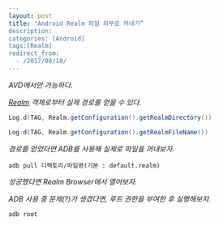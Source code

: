 ```yaml
---
layout: post
title: "Android Realm 파일 외부로 꺼내기”
description: 
categories: [Android]
tags:[Realm]
redirect_from:
  - /2017/08/18/
---
```


*AVD에서만 가능하다.*

*[Realm](https://realm.io/docs/java/latest/api/io/realm/RealmConfiguration.html#getRealmDirectory--) 객체로부터 실제 경로를 얻을 수 있다.*

```java
Log.d(TAG, Realm.getConfiguration().getRealmDirectory())
```

```java
Log.d(TAG, Realm.getConfiguration().getRealmFileName())
```

*경로를 얻었다면 ADB를 사용해 실제로 파일을 꺼내보자.*

```
adb pull 디렉토리/파일명(기본 : default.realm)
```

*성공했다면 Realm Browser에서 열어보자.*

*ADB 사용 중 문제(?)가 생겼다면, 루트 권한을 부여한 후 실행해보자.*

```
adb root
```

